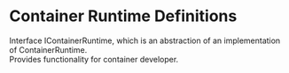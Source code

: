 # Container Runtime Definitions

Interface IContainerRuntime, which is an abstraction of an implementation of ContainerRuntime.  
Provides functionality for container developer. 